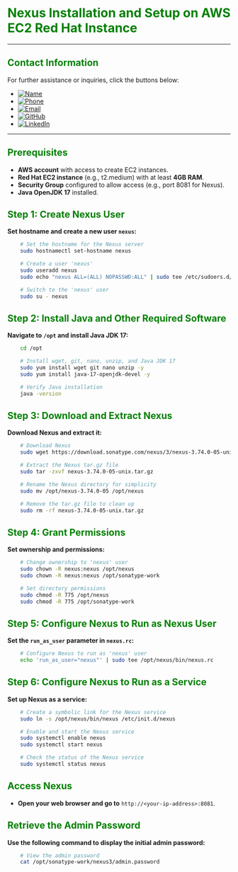 # **<span style="color:green">Nexus Installation and Setup on AWS EC2 Red Hat Instance</span>**

---

## **<span style="color:green">Contact Information</span>**

For further assistance or inquiries, click the buttons below:

- [![Name](https://img.shields.io/badge/Name-Nditafon%20Hyson%20Nuigho-brightgreen)](mailto:nditafonhysonn@gmail.com)
- [![Phone](https://img.shields.io/badge/Phone-%2B235679638540-brightgreen)](tel:+235679638540)
- [![Email](https://img.shields.io/badge/Email-nditafonhysonn%40gmail.com-blue)](mailto:nditafonhysonn@gmail.com)
- [![GitHub](https://img.shields.io/badge/GitHub-Hyson--Wayne-lightgrey?logo=github)](https://github.com/Hyson-Wayne)
- [![LinkedIn](https://img.shields.io/badge/LinkedIn-nditafon--hyson-blue?logo=linkedin)](https://www.linkedin.com/in/nditafon-hyson-762a6623b/)

---

## **<span style="color:green">Prerequisites</span>**
- **AWS account** with access to create EC2 instances.
- **Red Hat EC2 instance** (e.g., t2.medium) with at least **4GB RAM**.
- **Security Group** configured to allow access (e.g., port 8081 for Nexus).
- **Java OpenJDK 17** installed.

## **<span style="color:green">Step 1: Create Nexus User</span>**

**Set hostname and create a new user `nexus`:**
```bash
    # Set the hostname for the Nexus server
    sudo hostnamectl set-hostname nexus

    # Create a user 'nexus'
    sudo useradd nexus
    sudo echo "nexus ALL=(ALL) NOPASSWD:ALL" | sudo tee /etc/sudoers.d/nexus

    # Switch to the 'nexus' user
    sudo su - nexus
```

## **<span style="color:green">Step 2: Install Java and Other Required Software</span>**

**Navigate to `/opt` and install Java JDK 17:**
```bash
    cd /opt

    # Install wget, git, nano, unzip, and Java JDK 17
    sudo yum install wget git nano unzip -y
    sudo yum install java-17-openjdk-devel -y

    # Verify Java installation
    java -version
```

## **<span style="color:green">Step 3: Download and Extract Nexus</span>**

**Download Nexus and extract it:**
```bash
    # Download Nexus
    sudo wget https://download.sonatype.com/nexus/3/nexus-3.74.0-05-unix.tar.gz

    # Extract the Nexus tar.gz file
    sudo tar -zxvf nexus-3.74.0-05-unix.tar.gz

    # Rename the Nexus directory for simplicity
    sudo mv /opt/nexus-3.74.0-05 /opt/nexus

    # Remove the tar.gz file to clean up
    sudo rm -rf nexus-3.74.0-05-unix.tar.gz
```

## **<span style="color:green">Step 4: Grant Permissions</span>**

**Set ownership and permissions:**
```bash
    # Change ownership to 'nexus' user
    sudo chown -R nexus:nexus /opt/nexus
    sudo chown -R nexus:nexus /opt/sonatype-work

    # Set directory permissions
    sudo chmod -R 775 /opt/nexus
    sudo chmod -R 775 /opt/sonatype-work
```

## **<span style="color:green">Step 5: Configure Nexus to Run as Nexus User</span>**

**Set the `run_as_user` parameter in `nexus.rc`:**
```bash
    # Configure Nexus to run as 'nexus' user
    echo 'run_as_user="nexus"' | sudo tee /opt/nexus/bin/nexus.rc
```

## **<span style="color:green">Step 6: Configure Nexus to Run as a Service</span>**

**Set up Nexus as a service:**
```bash
    # Create a symbolic link for the Nexus service
    sudo ln -s /opt/nexus/bin/nexus /etc/init.d/nexus

    # Enable and start the Nexus service
    sudo systemctl enable nexus
    sudo systemctl start nexus

    # Check the status of the Nexus service
    sudo systemctl status nexus
```

## **<span style="color:green">Access Nexus</span>**

- **Open your web browser and go to** `http://<your-ip-address>:8081`.

## **<span style="color:green">Retrieve the Admin Password</span>**

**Use the following command to display the initial admin password:**
```bash
    # View the admin password
    cat /opt/sonatype-work/nexus3/admin.password
```
